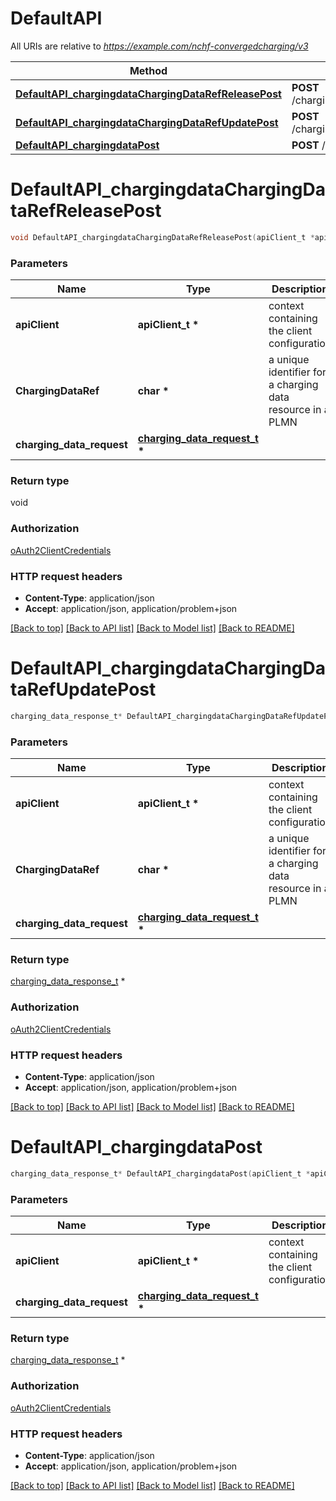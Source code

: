 # DefaultAPI

All URIs are relative to *https://example.com/nchf-convergedcharging/v3*

Method | HTTP request | Description
------------- | ------------- | -------------
[**DefaultAPI_chargingdataChargingDataRefReleasePost**](DefaultAPI.md#DefaultAPI_chargingdataChargingDataRefReleasePost) | **POST** /chargingdata/{ChargingDataRef}/release | 
[**DefaultAPI_chargingdataChargingDataRefUpdatePost**](DefaultAPI.md#DefaultAPI_chargingdataChargingDataRefUpdatePost) | **POST** /chargingdata/{ChargingDataRef}/update | 
[**DefaultAPI_chargingdataPost**](DefaultAPI.md#DefaultAPI_chargingdataPost) | **POST** /chargingdata | 


# **DefaultAPI_chargingdataChargingDataRefReleasePost**
```c
void DefaultAPI_chargingdataChargingDataRefReleasePost(apiClient_t *apiClient, char * ChargingDataRef, charging_data_request_t * charging_data_request);
```

### Parameters
Name | Type | Description  | Notes
------------- | ------------- | ------------- | -------------
**apiClient** | **apiClient_t \*** | context containing the client configuration |
**ChargingDataRef** | **char \*** | a unique identifier for a charging data resource in a PLMN | 
**charging_data_request** | **[charging_data_request_t](charging_data_request.md) \*** |  | 

### Return type

void

### Authorization

[oAuth2ClientCredentials](../README.md#oAuth2ClientCredentials)

### HTTP request headers

 - **Content-Type**: application/json
 - **Accept**: application/json, application/problem+json

[[Back to top]](#) [[Back to API list]](../README.md#documentation-for-api-endpoints) [[Back to Model list]](../README.md#documentation-for-models) [[Back to README]](../README.md)

# **DefaultAPI_chargingdataChargingDataRefUpdatePost**
```c
charging_data_response_t* DefaultAPI_chargingdataChargingDataRefUpdatePost(apiClient_t *apiClient, char * ChargingDataRef, charging_data_request_t * charging_data_request);
```

### Parameters
Name | Type | Description  | Notes
------------- | ------------- | ------------- | -------------
**apiClient** | **apiClient_t \*** | context containing the client configuration |
**ChargingDataRef** | **char \*** | a unique identifier for a charging data resource in a PLMN | 
**charging_data_request** | **[charging_data_request_t](charging_data_request.md) \*** |  | 

### Return type

[charging_data_response_t](charging_data_response.md) *


### Authorization

[oAuth2ClientCredentials](../README.md#oAuth2ClientCredentials)

### HTTP request headers

 - **Content-Type**: application/json
 - **Accept**: application/json, application/problem+json

[[Back to top]](#) [[Back to API list]](../README.md#documentation-for-api-endpoints) [[Back to Model list]](../README.md#documentation-for-models) [[Back to README]](../README.md)

# **DefaultAPI_chargingdataPost**
```c
charging_data_response_t* DefaultAPI_chargingdataPost(apiClient_t *apiClient, charging_data_request_t * charging_data_request);
```

### Parameters
Name | Type | Description  | Notes
------------- | ------------- | ------------- | -------------
**apiClient** | **apiClient_t \*** | context containing the client configuration |
**charging_data_request** | **[charging_data_request_t](charging_data_request.md) \*** |  | 

### Return type

[charging_data_response_t](charging_data_response.md) *


### Authorization

[oAuth2ClientCredentials](../README.md#oAuth2ClientCredentials)

### HTTP request headers

 - **Content-Type**: application/json
 - **Accept**: application/json, application/problem+json

[[Back to top]](#) [[Back to API list]](../README.md#documentation-for-api-endpoints) [[Back to Model list]](../README.md#documentation-for-models) [[Back to README]](../README.md)

